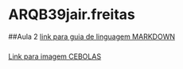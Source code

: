 # ARQB39jair.freitas

##Aula 2
[link para guia de linguagem MARKDOWN](https://markdown.net.br/)

###
[Link para imagem CEBOLAS](https://www.dicasnutricao.com.br/wp-content/uploads/2015/06/beneficios-da-cebola.png)
